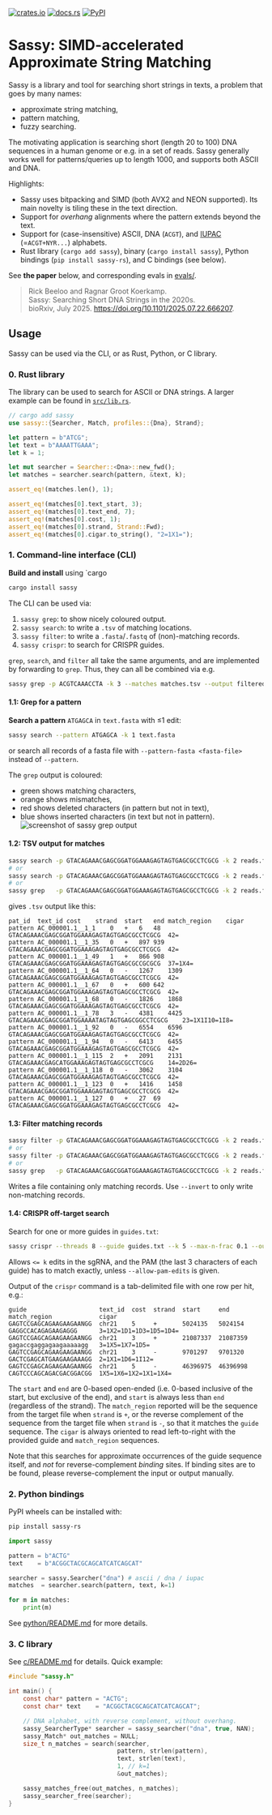 [![crates.io](https://img.shields.io/crates/v/sassy.svg)](https://crates.io/crates/sassy)
[![docs.rs](https://img.shields.io/docsrs/sassy.svg)](https://docs.rs/sassy)
[![PyPI](https://img.shields.io/pypi/v/sassy-rs.svg)](https://pypi.org/project/sassy-rs/)

# Sassy: SIMD-accelerated Approximate String Matching

Sassy is a library and tool for searching short strings in texts,
a problem that goes by many names:
- approximate string matching,
- pattern matching,
- fuzzy searching.

The motivating application is searching short (length 20 to 100) DNA sequences
in a human genome or e.g. in a set of reads.
Sassy generally works well for patterns/queries up to length 1000,
and supports both ASCII and DNA.

Highlights:
- Sassy uses bitpacking and SIMD (both AVX2 and NEON supported).
  Its main novelty is tiling these in the text direction.
- Support for _overhang_ alignments where the pattern extends beyond the text.
- Support for (case-insensitive) ASCII, DNA (`ACGT`), and
  [IUPAC](https://www.bioinformatics.org/sms/iupac.html) (=`ACGT+NYR...`) alphabets.
- Rust library (`cargo add sassy`), binary (`cargo install sassy`), Python
  bindings (`pip install sassy-rs`), and C bindings (see below).

See **the paper** below, and corresponding evals in [evals/](evals/).

> Rick Beeloo and Ragnar Groot Koerkamp.  
> Sassy: Searching Short DNA Strings in the 2020s.  
> bioRxiv, July 2025.
> https://doi.org/10.1101/2025.07.22.666207.


## Usage

Sassy can be used via the CLI, or as Rust, Python, or C library.

### 0. Rust library

The library can be used to search for ASCII or DNA strings.
A larger example can be found in [`src/lib.rs`](src/lib.rs).

```rust
// cargo add sassy
use sassy::{Searcher, Match, profiles::{Dna}, Strand};

let pattern = b"ATCG";
let text = b"AAAATTGAAA";
let k = 1;

let mut searcher = Searcher::<Dna>::new_fwd();
let matches = searcher.search(pattern, &text, k);

assert_eq!(matches.len(), 1);

assert_eq!(matches[0].text_start, 3);
assert_eq!(matches[0].text_end, 7);
assert_eq!(matches[0].cost, 1);
assert_eq!(matches[0].strand, Strand::Fwd);
assert_eq!(matches[0].cigar.to_string(), "2=1X1=");
```

### 1. Command-line interface (CLI)

**Build and install** using `cargo

```bash
cargo install sassy
```

The CLI can be used via:
1. `sassy grep`: to show nicely coloured output.
2. `sassy search`: to write a `.tsv` of matching locations.
3. `sassy filter`: to write a `.fasta`/`.fastq` of (non)-matching records.
4. `sassy crispr`: to search for CRISPR guides.

`grep`, `search`, and `filter` all take the same arguments, and are implemented
by forwarding to `grep`. Thus, they can all be combined via e.g.

```sh
sassy grep -p ACGTCAAACCTA -k 3 --matches matches.tsv --output filtered.fastq reads.fastq.gz
```

#### 1.1: Grep for a pattern

**Search a pattern** `ATGAGCA` in `text.fasta` with ≤1 edit:
```bash
sassy search --pattern ATGAGCA -k 1 text.fasta
```
or search all records of a fasta file with `--pattern-fasta <fasta-file>` instead of `--pattern`.

The `grep` output is coloured:
- green shows matching characters,
- orange shows mismatches,
- red shows deleted characters (in pattern but not in text),
- blue shows inserted characters (in text but not in pattern).
![screenshot of sassy grep output](fig/grep.png)

#### 1.2: TSV output for matches

```sh
sassy search -p GTACAGAAACGAGCGGATGGAAAGAGTAGTGAGCGCCTCGCG -k 2 reads.fa > matches.tsv
# or
sassy search -p GTACAGAAACGAGCGGATGGAAAGAGTAGTGAGCGCCTCGCG -k 2 reads.fa --matches matches.tsv
# or
sassy grep   -p GTACAGAAACGAGCGGATGGAAAGAGTAGTGAGCGCCTCGCG -k 2 reads.fa --matches matches.tsv
```
gives `.tsv` output like this:

```tsv
pat_id	text_id	cost	strand	start	end	match_region	cigar
pattern	AC_000001.1__1_1	0	+	6	48	GTACAGAAACGAGCGGATGGAAAGAGTAGTGAGCGCCTCGCG	42=
pattern	AC_000001.1__1_35	0	+	897	939	GTACAGAAACGAGCGGATGGAAAGAGTAGTGAGCGCCTCGCG	42=
pattern	AC_000001.1__1_49	1	+	866	908	GTACAGAAACGAGCGGATGGAAAGAGTAGTGAGCGCCGCGCG	37=1X4=
pattern	AC_000001.1__1_64	0	-	1267	1309	GTACAGAAACGAGCGGATGGAAAGAGTAGTGAGCGCCTCGCG	42=
pattern	AC_000001.1__1_67	0	+	600	642	GTACAGAAACGAGCGGATGGAAAGAGTAGTGAGCGCCTCGCG	42=
pattern	AC_000001.1__1_68	0	-	1826	1868	GTACAGAAACGAGCGGATGGAAAGAGTAGTGAGCGCCTCGCG	42=
pattern	AC_000001.1__1_78	3	-	4381	4425	GTACAGAAACGAGCGGATGGAAAATAGTAGTGAGCGGCCTCGCG	23=1X1I10=1I8=
pattern	AC_000001.1__1_92	0	-	6554	6596	GTACAGAAACGAGCGGATGGAAAGAGTAGTGAGCGCCTCGCG	42=
pattern	AC_000001.1__1_94	0	-	6413	6455	GTACAGAAACGAGCGGATGGAAAGAGTAGTGAGCGCCTCGCG	42=
pattern	AC_000001.1__1_115	2	+	2091	2131	GTACAGAAACGAGCATGGAAAGAGTAGTGAGCGCCTCGCG	14=2D26=
pattern	AC_000001.1__1_118	0	-	3062	3104	GTACAGAAACGAGCGGATGGAAAGAGTAGTGAGCGCCTCGCG	42=
pattern	AC_000001.1__1_123	0	+	1416	1458	GTACAGAAACGAGCGGATGGAAAGAGTAGTGAGCGCCTCGCG	42=
pattern	AC_000001.1__1_127	0	+	27	69	GTACAGAAACGAGCGGATGGAAAGAGTAGTGAGCGCCTCGCG	42=
```

#### 1.3: Filter matching records
```sh
sassy filter -p GTACAGAAACGAGCGGATGGAAAGAGTAGTGAGCGCCTCGCG -k 2 reads.fq > filtered.fq
# or
sassy filter -p GTACAGAAACGAGCGGATGGAAAGAGTAGTGAGCGCCTCGCG -k 2 reads.fq -o filtered.fq
# or
sassy grep   -p GTACAGAAACGAGCGGATGGAAAGAGTAGTGAGCGCCTCGCG -k 2 reads.fq -o filtered.fq
```
Writes a file containing only matching records. Use `--invert` to only
write non-matching records.

#### 1.4: CRISPR off-target search

Search for one or more guides in `guides.txt`:
```bash
sassy crispr --threads 8 --guide guides.txt --k 5 --max-n-frac 0.1 --output hits.tsv hg38.fasta
```

Allows `<= k` edits in the sgRNA, and the PAM (the last 3 characters of each guide) has to match exactly, unless `--allow-pam-edits` is given.

Output of the `crispr` command is a tab-delimited file with one row per hit, e.g.:

```text
guide                    text_id  cost  strand  start     end       match_region             cigar
GAGTCCGAGCAGAAGAAGAANGG  chr21    5     +       5024135   5024154   GAGGCCACAGAGAAGAGGG      3=1X2=1D1=1D3=1D5=1D4=
GAGTCCGAGCAGAAGAAGAANGG  chr21    3     +       21087337  21087359  gagaccgaggagaagaaaaagg   3=1X5=1X7=1D5=
GAGTCCGAGCAGAAGAAGAANGG  chr21    3     -       9701297   9701320   GACTCGAGCATGAAGAAGAAAGG  2=1X1=1D6=1I12=
GAGTCCGAGCAGAAGAAGAANGG  chr21    5     -       46396975  46396998  CAGTCCCAGCAGACGACGGACGG  1X5=1X6=1X2=1X1=1X4=
```

The `start` and `end` are 0-based open-ended (i.e. 0-based inclusive of the
start, but exclusive of the end), and `start` is always less than `end`
(regardless of the strand).  The 
`match_region` reported will be the sequence from the target file when `strand` is `+`, or the reverse complement
of the sequence from the target file when `strand` is `-`, so that it matches the `guide` sequence.
The `cigar` is always oriented to read left-to-right with the provided guide and `match_region` sequences.

Note that this searches for approximate occurrences of the guide
sequence itself, and _not_ for reverse-complement _binding_ sites.
If binding sites are to be found, please reverse-complement the input or output manually.

### 2. Python bindings

PyPI wheels can be installed with:

```bash
pip install sassy-rs 
```

```python
import sassy

pattern = b"ACTG"
text    = b"ACGGCTACGCAGCATCATCAGCAT"

searcher = sassy.Searcher("dna") # ascii / dna / iupac
matches  = searcher.search(pattern, text, k=1)

for m in matches:
    print(m)
```

See [python/README.md](python/README.md) for more details.

### 3. C library

See [c/README.md](c/README.md) for details. Quick example:

```c
#include "sassy.h"

int main() {
    const char* pattern = "ACTG";
    const char* text    = "ACGGCTACGCAGCATCATCAGCAT";

    // DNA alphabet, with reverse complement, without overhang.
    sassy_SearcherType* searcher = sassy_searcher("dna", true, NAN);
    sassy_Match* out_matches = NULL;
    size_t n_matches = search(searcher,
                              pattern, strlen(pattern),
                              text, strlen(text),
                              1, // k=1
                              &out_matches);

    sassy_matches_free(out_matches, n_matches);
    sassy_searcher_free(searcher);
}
```
